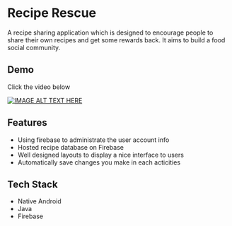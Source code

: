 # Recipe Rescue
A recipe sharing application which is designed to encourage people to share their own recipes and get some rewards back. It aims to build a food social community.

## Demo
Click the video below

[![IMAGE ALT TEXT HERE](https://img.youtube.com/vi/vE6-ph5U-7k/0.jpg)](https://www.youtube.com/watch?v=vE6-ph5U-7k)

## Features

- Using firebase to administrate the user account info
- Hosted recipe database on Firebase
- Well designed layouts to display a nice interface to users
- Automatically save changes you make in each acticities

## Tech Stack

- Native Android 
- Java 
- Firebase
